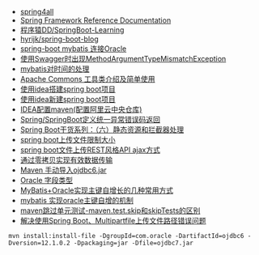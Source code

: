 
* [spring4all](http://www.spring4all.com/)
* [Spring Framework Reference Documentation](https://docs.spring.io/spring/docs/4.3.3.RELEASE/spring-framework-reference/htmlsingle/#overview-getting-started-with-spring)
* [程序猿DD/SpringBoot-Learning](https://gitee.com/didispace/SpringBoot-Learning)
* [hyrijk/spring-boot-blog](https://github.com/hyrijk/spring-boot-blog)
* [spring-boot mybatis 连接Oracle](http://www.jianshu.com/p/b2aaf020c2aa)
* [使用Swagger时出现MethodArgumentTypeMismatchException](https://github.com/dyc87112/SpringBoot-Learning/issues/4)
* [mybatis对时间的处理](http://blog.csdn.net/u012302681/article/details/47290745)
* [Apache Commons 工具类介绍及简单使用](http://blog.csdn.net/lovesomnus/article/details/41626747)
* [使用idea搭建spring boot项目](http://blog.csdn.net/mengdonghui123456/article/details/71304550)
* [使用idea新建spring boot项目](http://www.jianshu.com/p/45ba074dbc81)
* [IDEA配置maven(配置阿里云中央仓库)](http://mangocool.com/1488447221130.html)
* [Spring/SpringBoot定义统一异常错误码返回](http://blog.csdn.net/KingBoyWorld/article/details/76717204)
* [Spring Boot干货系列：（六）静态资源和拦截器处理](http://tengj.top/2017/03/30/springboot6/)
* [spring boot上传文件限制大小](http://cxytiandi.com/blog/detail/7771)
* [spring boot文件上传REST风格API ajax方式](http://www.leftso.com/blog/232.html)
* [通过零拷贝实现有效数据传输](https://www.ibm.com/developerworks/cn/java/j-zerocopy/)
* [Maven 手动导入ojdbc6.jar](http://www.jianshu.com/p/492c8a9a0118)
* [Oracle 字段类型](http://www.cnblogs.com/lihan/archive/2010/01/06/1640547.html)
* [MyBatis+Oracle实现主键自增长的几种常用方式](http://blog.csdn.net/wal1314520/article/details/77132305)
* [mybatis 实现oracle主键自增的机制](http://www.cnblogs.com/panie2015/p/5807683.html)
* [maven跳过单元测试-maven.test.skip和skipTests的区别](http://blog.csdn.net/arkblue/article/details/50974957)
* [解决使用Spring Boot、Multipartfile上传文件路径错误问题](http://coderec.cn/2016/01/31/%E8%A7%A3%E5%86%B3%E4%BD%BF%E7%94%A8Spring-Boot%E3%80%81Multipartfile%E4%B8%8A%E4%BC%A0%E6%96%87%E4%BB%B6%E8%B7%AF%E5%BE%84%E9%94%99%E8%AF%AF%E9%97%AE%E9%A2%98/)

```
mvn install:install-file -DgroupId=com.oracle -DartifactId=ojdbc6 -Dversion=12.1.0.2 -Dpackaging=jar -Dfile=ojdbc7.jar
```